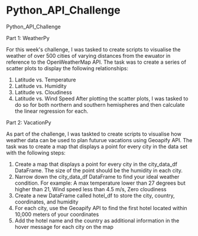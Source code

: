 # Python_API_Challenge
Python_API_Challenge

Part 1: WeatherPy

For this week's challenge, I was tasked to create scripts to visualise the weather of over 500 cities of varying distances from the ewuator in reference to the OpenWeatherMap API. The task was to create a series of scatter plots to display the following relationships:
1. Latitude vs. Temperature
2. Latitude vs. Humidity
3. Latitude vs. Cloudiness
4. Latitude vs. Wind Speed
After plotting the scatter plots, I was tasked to do so for both northern and southern hemispheres and then calculate the linear regression for each.

Part 2: VacationPy

As part of the challenge, I was taskted to create scripts to visualise how weather data can be used to plan futurue vacations using Geoapify API. The task was to create a map that displays a point for every city in the data set with the following steps: 
1. Create a map that displays a point for every city in the city_data_df DataFrame. The size of the point should be the humidity in each city.
2. Narrow down the city_data_df DataFrame to find your ideal weather condition. For example: A max temperature lower than 27 degrees but higher than 21, Wind speed less than 4.5 m/s, Zero cloudiness
3. Create a new DataFrame called hotel_df to store the city, country, coordinates, and humidity
4. For each city, use the Geoapify API to find the first hotel located within 10,000 meters of your coordinates
5. Add the hotel name and the country as additional information in the hover message for each city on the map
